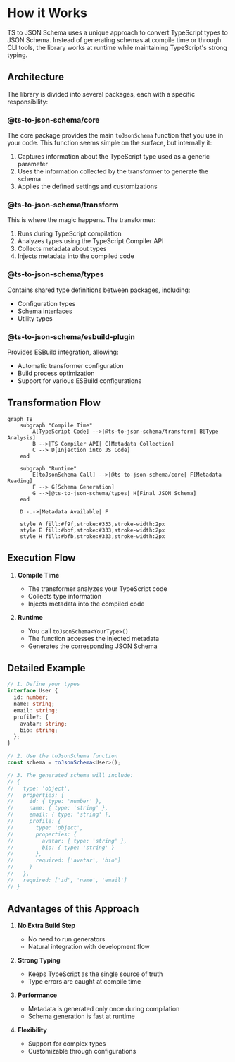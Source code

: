 # How it Works

TS to JSON Schema uses a unique approach to convert TypeScript types to JSON Schema. Instead of generating schemas at compile time or through CLI tools, the library works at runtime while maintaining TypeScript's strong typing.

## Architecture

The library is divided into several packages, each with a specific responsibility:

### @ts-to-json-schema/core

The core package provides the main `toJsonSchema` function that you use in your code. This function seems simple on the surface, but internally it:

1. Captures information about the TypeScript type used as a generic parameter
2. Uses the information collected by the transformer to generate the schema
3. Applies the defined settings and customizations

### @ts-to-json-schema/transform

This is where the magic happens. The transformer:

1. Runs during TypeScript compilation
2. Analyzes types using the TypeScript Compiler API
3. Collects metadata about types
4. Injects metadata into the compiled code

### @ts-to-json-schema/types

Contains shared type definitions between packages, including:

- Configuration types
- Schema interfaces
- Utility types

### @ts-to-json-schema/esbuild-plugin

Provides ESBuild integration, allowing:

- Automatic transformer configuration
- Build process optimization
- Support for various ESBuild configurations

## Transformation Flow

```mermaid
graph TB
    subgraph "Compile Time"
        A[TypeScript Code] -->|@ts-to-json-schema/transform| B[Type Analysis]
        B -->|TS Compiler API| C[Metadata Collection]
        C --> D[Injection into JS Code]
    end

    subgraph "Runtime"
        E[toJsonSchema Call] -->|@ts-to-json-schema/core| F[Metadata Reading]
        F --> G[Schema Generation]
        G -->|@ts-to-json-schema/types| H[Final JSON Schema]
    end

    D -.->|Metadata Available| F

    style A fill:#f9f,stroke:#333,stroke-width:2px
    style E fill:#bbf,stroke:#333,stroke-width:2px
    style H fill:#bfb,stroke:#333,stroke-width:2px
```

## Execution Flow

1. **Compile Time**
   - The transformer analyzes your TypeScript code
   - Collects type information
   - Injects metadata into the compiled code

2. **Runtime**
   - You call `toJsonSchema<YourType>()`
   - The function accesses the injected metadata
   - Generates the corresponding JSON Schema

## Detailed Example

```typescript
// 1. Define your types
interface User {
  id: number;
  name: string;
  email: string;
  profile?: {
    avatar: string;
    bio: string;
  };
}

// 2. Use the toJsonSchema function
const schema = toJsonSchema<User>();

// 3. The generated schema will include:
// {
//   type: 'object',
//   properties: {
//     id: { type: 'number' },
//     name: { type: 'string' },
//     email: { type: 'string' },
//     profile: {
//       type: 'object',
//       properties: {
//         avatar: { type: 'string' },
//         bio: { type: 'string' }
//       },
//       required: ['avatar', 'bio']
//     }
//   },
//   required: ['id', 'name', 'email']
// }
```

## Advantages of this Approach

1. **No Extra Build Step**
   - No need to run generators
   - Natural integration with development flow

2. **Strong Typing**
   - Keeps TypeScript as the single source of truth
   - Type errors are caught at compile time

3. **Performance**
   - Metadata is generated only once during compilation
   - Schema generation is fast at runtime

4. **Flexibility**
   - Support for complex types
   - Customizable through configurations 